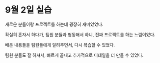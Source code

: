# 9월 2일 실습

새로운 분들이랑 프로젝트를 하는데 굉장히 재미있었다.

확실히 혼자서 하다가, 팀원 분들과 협동해서 하니, 진짜 프로젝트를 하는 느낌이었다.

배운 내용들을 팀원들에게 알려주면서, 다시 복습할 수 있었다.

팀원 분들도 잘 하셔서, 빠르게 끝내고 추가적으로 디테일을 더 만들 수 있었다.